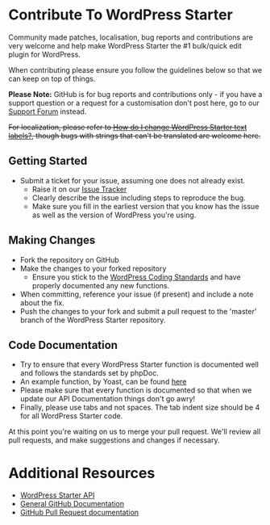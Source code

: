 Contribute To WordPress Starter
====================================

Community made patches, localisation, bug reports and contributions are very welcome and help make WordPress Starter the #1 bulk/quick edit plugin for WordPress.

When contributing please ensure you follow the guidelines below so that we can keep on top of things.

__Please Note:__ GitHub is for bug reports and contributions only - if you have a support question or a request for a customisation don't post here, go to our [Support Forum](http://wordpress.org/support/plugin/wordpress-starter-plugin) instead.

<strike>For localization, please refer to [How do I change WordPress Starter text labels?](https://aihrus.zendesk.com/entries/23691557-How-do-I-change-Testimonials-Widget-text-labels-), though bugs with strings that can't be translated are welcome here.</strike>

Getting Started
---------------

* Submit a ticket for your issue, assuming one does not already exist.
  * Raise it on our [Issue Tracker](https://github.com/michael-cannon/wordpress-starter-plugin/issues)
  * Clearly describe the issue including steps to reproduce the bug.
  * Make sure you fill in the earliest version that you know has the issue as well as the version of WordPress you're using.

Making Changes
--------------

* Fork the repository on GitHub
* Make the changes to your forked repository
  * Ensure you stick to the [WordPress Coding Standards](http://codex.wordpress.org/WordPress_Coding_Standards) and have properly documented any new functions.
* When committing, reference your issue (if present) and include a note about the fix.
* Push the changes to your fork and submit a pull request to the 'master' branch of the WordPress Starter repository.

Code Documentation
------------------

* Try to ensure that every WordPress Starter function is documented well and follows the standards set by phpDoc.
* An example function, by Yoast, can be found [here](https://gist.github.com/jdevalk/5574677)
* Please make sure that every function is documented so that when we update our API Documentation things don't go awry!
* Finally, please use tabs and not spaces. The tab indent size should be 4 for all WordPress Starter code.

At this point you're waiting on us to merge your pull request. We'll review all pull requests, and make suggestions and changes if necessary.


Additional Resources
====================
* [WordPress Starter API](https://github.com/michael-cannon/wordpress-starter-plugin/blob/master/API.md)
* [General GitHub Documentation](http://help.github.com/)
* [GitHub Pull Request documentation](http://help.github.com/send-pull-requests/)
